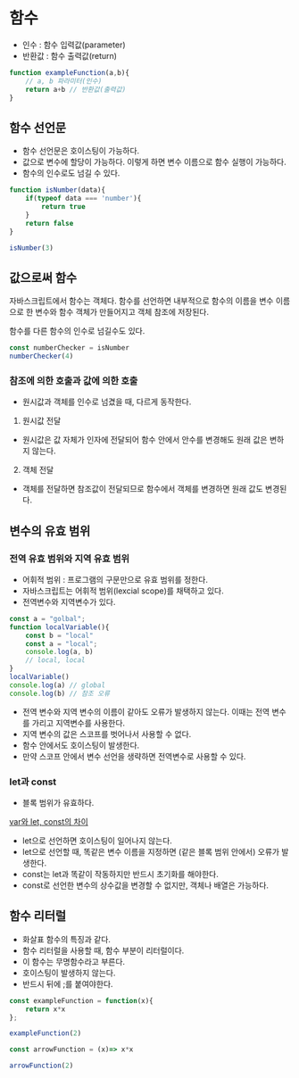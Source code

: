 # 함수

- 인수 : 함수 입력값(parameter)
- 반환값 : 함수 출력값(return) 

```javascript
function exampleFunction(a,b){
    // a, b 파라미터(인수)
    return a+b // 반환값(출력값)
}
```

## 함수 선언문

- 함수 선언문은 호이스팅이 가능하다.
- 값으로 변수에 할당이 가능하다. 이렇게 하면 변수 이름으로 함수 실행이 가능하다.
- 함수의 인수로도 넘길 수 있다.

```javascript
function isNumber(data){
    if(typeof data === 'number'){
        return true
    }
    return false
}

isNumber(3)
```

## 값으로써 함수

자바스크립트에서 함수는 객체다. 함수를 선언하면 내부적으로 함수의 이름을 변수 이름으로 한 변수와 함수 객체가 만들어지고 객체 참조에 저장된다.

함수를 다른 함수의 인수로 넘길수도 있다.

```javascript
const numberChecker = isNumber
numberChecker(4)
```

### 참조에 의한 호출과 값에 의한 호출

- 원시값과 객체를 인수로 넘겼을 때, 다르게 동작한다.

1. 원시값 전달

- 원시값은 값 자체가 인자에 전달되어 함수 안에서 안수를 변경해도 원래 값은 변하지 않는다.

2. 객체 전달

- 객체를 전달하면 참조값이 전달되므로 함수에서 객체를 변경하면 원래 값도 변경된다.


## 변수의 유효 범위

### 전역 유효 범위와 지역 유효 범위

- 어휘적 범위 : 프로그램의 구문만으로 유효 범위를 정한다.
- 자바스크립트는 어휘적 범위(lexcial scope)를 채택하고 있다.
- 전역변수와 지역변수가 있다.

```javascript
const a = "golbal";
function localVariable(){
    const b = "local"
    const a = "local";
    console.log(a, b)
    // local, local
}
localVariable()
console.log(a) // global
console.log(b) // 참조 오류
```

- 전역 변수와 지역 변수의 이름이 같아도 오류가 발생하지 않는다. 이때는 전역 변수를 가리고 지역변수를 사용한다.
- 지역 변수의 값은 스코프를 벗어나서 사용할 수 없다.
- 함수 안에서도 호이스팅이 발생한다.
- 만약 스코프 안에서 변수 선언을 생략하면 전역변수로 사용할 수 있다.

### let과 const

- 블록 범위가 유효하다.

[var와 let, const의 차이](./let_const.js)

- let으로 선언하면 호이스팅이 일어나지 않는다.
- let으로 선언할 때, 똑같은 변수 이름을 지정하면 (같은 블록 범위 안에서) 오류가 발생한다.
- const는 let과 똑같이 작동하지만 반드시 초기화를 해야한다.
- const로 선언한 변수의 상수값을 변경할 수 없지만, 객체나 배열은 가능하다.

## 함수 리터럴

- 화살표 함수의 특징과 같다.
- 함수 리터럴을 사용할 때, 함수 부분이 리터럴이다. 
- 이 함수는 무명함수라고 부른다.
- 호이스팅이 발생하지 않는다.
- 반드시 뒤에 ;를 붙여야한다.

```javascript
const exampleFunction = function(x){
    return x*x
};

exampleFunction(2)

const arrowFunction = (x)=> x*x

arrowFunction(2)
```



